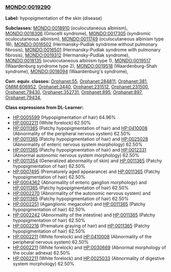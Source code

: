
### [MONDO:0019290](http://purl.obolibrary.org/obo/MONDO_0019290)
**Label:** hypopigmentation of the skin (disease)

**Subclasses:** [MONDO:0018910](http://purl.obolibrary.org/obo/MONDO_0018910) (oculocutaneous albinism), [MONDO:0018306](http://purl.obolibrary.org/obo/MONDO_0018306) (Griscelli syndrome), [MONDO:0017305](http://purl.obolibrary.org/obo/MONDO_0017305) (syndromic oculocutaneous albinism), [MONDO:0011749](http://purl.obolibrary.org/obo/MONDO_0011749) (oculocutaneous albinism type 1B), [MONDO:0016502](http://purl.obolibrary.org/obo/MONDO_0016502) (Hermansky-Pudlak syndrome without pulmonary fibrosis), [MONDO:0016501](http://purl.obolibrary.org/obo/MONDO_0016501) (Hermansky-Pudlak syndrome with pulmonary fibrosis), [MONDO:0019312](http://purl.obolibrary.org/obo/MONDO_0019312) (Hermansky-Pudlak syndrome), [MONDO:0018135](http://purl.obolibrary.org/obo/MONDO_0018135) (oculocutaneous albinism type 1), [MONDO:0019517](http://purl.obolibrary.org/obo/MONDO_0019517) (Waardenburg syndrome type 2), [MONDO:0019518](http://purl.obolibrary.org/obo/MONDO_0019518) (Waardenburg-Shah syndrome), [MONDO:0018094](http://purl.obolibrary.org/obo/MONDO_0018094) (Waardenburg's syndrome), 

**Corr. equiv. classes:** [Orphanet:55](http://www.orpha.net/ORDO/Orphanet_55), [Orphanet:284811](http://www.orpha.net/ORDO/Orphanet_284811), [Orphanet:381](http://www.orpha.net/ORDO/Orphanet_381), [OMIM:606952](http://purl.obolibrary.org/obo/OMIM_606952), [Orphanet:3440](http://www.orpha.net/ORDO/Orphanet_3440), [Orphanet:231512](http://www.orpha.net/ORDO/Orphanet_231512), [Orphanet:231500](http://www.orpha.net/ORDO/Orphanet_231500), [Orphanet:79430](http://www.orpha.net/ORDO/Orphanet_79430), [Orphanet:352731](http://www.orpha.net/ORDO/Orphanet_352731), [Orphanet:895](http://www.orpha.net/ORDO/Orphanet_895), [Orphanet:897](http://www.orpha.net/ORDO/Orphanet_897), [Orphanet:79434](http://www.orpha.net/ORDO/Orphanet_79434), 

**Class expressions from DL-Learner:**

- [HP:0005599](http://purl.obolibrary.org/obo/HP_0005599) (Hypopigmentation of hair) 64.96%
- [HP:0002211](http://purl.obolibrary.org/obo/HP_0002211) (White forelock) 62.50%
- [HP:0011365](http://purl.obolibrary.org/obo/HP_0011365) (Patchy hypopigmentation of hair) and [HP:0410008](http://purl.obolibrary.org/obo/HP_0410008) (Abnormality of the peripheral nervous system) 62.50%
- [HP:0011365](http://purl.obolibrary.org/obo/HP_0011365) (Patchy hypopigmentation of hair) and [HP:0025028](http://purl.obolibrary.org/obo/HP_0025028) (Abnormality of enteric nervous system morphology) 62.50%
- [HP:0011365](http://purl.obolibrary.org/obo/HP_0011365) (Patchy hypopigmentation of hair) and [HP:0012331](http://purl.obolibrary.org/obo/HP_0012331) (Abnormal autonomic nervous system morphology) 62.50%
- [HP:0011354](http://purl.obolibrary.org/obo/HP_0011354) (Generalized abnormality of skin) and [HP:0011365](http://purl.obolibrary.org/obo/HP_0011365) (Patchy hypopigmentation of hair) 62.50%
- [HP:0007495](http://purl.obolibrary.org/obo/HP_0007495) (Prematurely aged appearance) and [HP:0011365](http://purl.obolibrary.org/obo/HP_0011365) (Patchy hypopigmentation of hair) 62.50%
- [HP:0004362](http://purl.obolibrary.org/obo/HP_0004362) (Abnormality of enteric ganglion morphology) and [HP:0011365](http://purl.obolibrary.org/obo/HP_0011365) (Patchy hypopigmentation of hair) 62.50%
- [HP:0002270](http://purl.obolibrary.org/obo/HP_0002270) (Abnormality of the autonomic nervous system) and [HP:0011365](http://purl.obolibrary.org/obo/HP_0011365) (Patchy hypopigmentation of hair) 62.50%
- [HP:0002251](http://purl.obolibrary.org/obo/HP_0002251) (Aganglionic megacolon) and [HP:0011365](http://purl.obolibrary.org/obo/HP_0011365) (Patchy hypopigmentation of hair) 62.50%
- [HP:0002242](http://purl.obolibrary.org/obo/HP_0002242) (Abnormality of the intestine) and [HP:0011365](http://purl.obolibrary.org/obo/HP_0011365) (Patchy hypopigmentation of hair) 62.50%
- [HP:0002216](http://purl.obolibrary.org/obo/HP_0002216) (Premature graying of hair) and [HP:0011365](http://purl.obolibrary.org/obo/HP_0011365) (Patchy hypopigmentation of hair) 62.50%
- [HP:0002211](http://purl.obolibrary.org/obo/HP_0002211) (White forelock) and [HP:0410008](http://purl.obolibrary.org/obo/HP_0410008) (Abnormality of the peripheral nervous system) 62.50%
- [HP:0002211](http://purl.obolibrary.org/obo/HP_0002211) (White forelock) and [HP:0030669](http://purl.obolibrary.org/obo/HP_0030669) (Abnormal morphology of the ocular adnexa) 62.50%
- [HP:0002211](http://purl.obolibrary.org/obo/HP_0002211) (White forelock) and [HP:0025033](http://purl.obolibrary.org/obo/HP_0025033) (Abnormality of digestive system morphology) 62.50%


